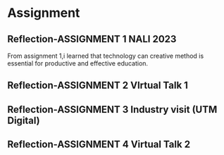 # Assignment
## Reflection-ASSIGNMENT 1 NALI 2023<br>
From assignment 1,i learned that technology can creative method is essential for productive and effective education.
## Reflection-ASSIGNMENT 2 VIrtual Talk 1<br>

## Reflection-ASSIGNMENT 3 Industry visit (UTM Digital)<br>

## Reflection-ASSIGNMENT 4 Virtual Talk 2<br>

